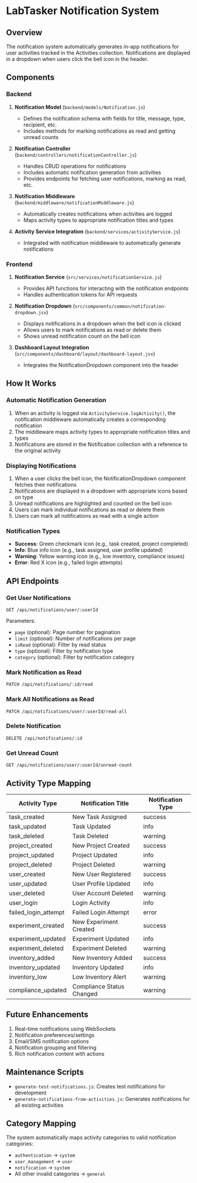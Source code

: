 # LabTasker Notification System

## Overview
The notification system automatically generates in-app notifications for user activities tracked in the Activities collection. Notifications are displayed in a dropdown when users click the bell icon in the header.

## Components

### Backend
1. **Notification Model** (`backend/models/Notification.js`)
   - Defines the notification schema with fields for title, message, type, recipient, etc.
   - Includes methods for marking notifications as read and getting unread counts

2. **Notification Controller** (`backend/controllers/notificationController.js`)
   - Handles CRUD operations for notifications
   - Includes automatic notification generation from activities
   - Provides endpoints for fetching user notifications, marking as read, etc.

3. **Notification Middleware** (`backend/middleware/notificationMiddleware.js`)
   - Automatically creates notifications when activities are logged
   - Maps activity types to appropriate notification titles and types

4. **Activity Service Integration** (`backend/services/activityService.js`)
   - Integrated with notification middleware to automatically generate notifications

### Frontend
1. **Notification Service** (`src/services/notificationService.js`)
   - Provides API functions for interacting with the notification endpoints
   - Handles authentication tokens for API requests

2. **Notification Dropdown** (`src/components/common/notification-dropdown.jsx`)
   - Displays notifications in a dropdown when the bell icon is clicked
   - Allows users to mark notifications as read or delete them
   - Shows unread notification count on the bell icon

3. **Dashboard Layout Integration** (`src/components/dashboard/layout/dashboard-layout.jsx`)
   - Integrates the NotificationDropdown component into the header

## How It Works

### Automatic Notification Generation
1. When an activity is logged via `ActivityService.logActivity()`, the notification middleware automatically creates a corresponding notification
2. The middleware maps activity types to appropriate notification titles and types
3. Notifications are stored in the Notification collection with a reference to the original activity

### Displaying Notifications
1. When a user clicks the bell icon, the NotificationDropdown component fetches their notifications
2. Notifications are displayed in a dropdown with appropriate icons based on type
3. Unread notifications are highlighted and counted on the bell icon
4. Users can mark individual notifications as read or delete them
5. Users can mark all notifications as read with a single action

### Notification Types
- **Success**: Green checkmark icon (e.g., task created, project completed)
- **Info**: Blue info icon (e.g., task assigned, user profile updated)
- **Warning**: Yellow warning icon (e.g., low inventory, compliance issues)
- **Error**: Red X icon (e.g., failed login attempts)

## API Endpoints

### Get User Notifications
```
GET /api/notifications/user/:userId
```
Parameters:
- `page` (optional): Page number for pagination
- `limit` (optional): Number of notifications per page
- `isRead` (optional): Filter by read status
- `type` (optional): Filter by notification type
- `category` (optional): Filter by notification category

### Mark Notification as Read
```
PATCH /api/notifications/:id/read
```

### Mark All Notifications as Read
```
PATCH /api/notifications/user/:userId/read-all
```

### Delete Notification
```
DELETE /api/notifications/:id
```

### Get Unread Count
```
GET /api/notifications/user/:userId/unread-count
```

## Activity Type Mapping

| Activity Type | Notification Title | Notification Type |
|---------------|-------------------|-------------------|
| task_created | New Task Assigned | success |
| task_updated | Task Updated | info |
| task_deleted | Task Deleted | warning |
| project_created | New Project Created | success |
| project_updated | Project Updated | info |
| project_deleted | Project Deleted | warning |
| user_created | New User Registered | success |
| user_updated | User Profile Updated | info |
| user_deleted | User Account Deleted | warning |
| user_login | Login Activity | info |
| failed_login_attempt | Failed Login Attempt | error |
| experiment_created | New Experiment Created | success |
| experiment_updated | Experiment Updated | info |
| experiment_deleted | Experiment Deleted | warning |
| inventory_added | New Inventory Added | success |
| inventory_updated | Inventory Updated | info |
| inventory_low | Low Inventory Alert | warning |
| compliance_updated | Compliance Status Changed | warning |

## Future Enhancements
1. Real-time notifications using WebSockets
2. Notification preferences/settings
3. Email/SMS notification options
4. Notification grouping and filtering
5. Rich notification content with actions

## Maintenance Scripts
- `generate-test-notifications.js`: Creates test notifications for development
- `generate-notifications-from-activities.js`: Generates notifications for all existing activities

## Category Mapping
The system automatically maps activity categories to valid notification categories:
- `authentication` → `system`
- `user_management` → `user`
- `notification` → `system`
- All other invalid categories → `general`
